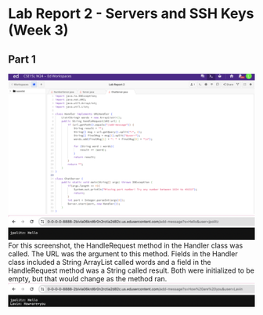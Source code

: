 # Lab Report 2 - Servers and SSH Keys (Week 3)

## Part 1
![Image](ChatServer.png)
<br/>![Image](ChatServerEX1.png)
For this screenshot, the HandleRequest method in the Handler class was called. The URL was the argument to this method. Fields in the Handler class included a String ArrayList called words and a field in the HandleRequest method was a String called result. Both were initialized to be empty, but that would change as the method ran. 
<br/>![Image](ChatServerEX2.png)
